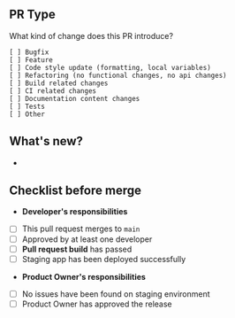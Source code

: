 
## PR Type

What kind of change does this PR introduce?

```
[ ] Bugfix
[ ] Feature
[ ] Code style update (formatting, local variables)
[ ] Refactoring (no functional changes, no api changes)
[ ] Build related changes
[ ] CI related changes
[ ] Documentation content changes
[ ] Tests
[ ] Other
```

## What's new?
-

## Checklist before merge

* **Developer's responsibilities**
* [ ] This pull request merges to `main`
* [ ] Approved by at least one developer
* [ ] **Pull request build** has passed
* [ ] Staging app has been deployed successfully

* **Product Owner's responsibilities**
* [ ] No issues have been found on staging environment
* [ ] Product Owner has approved the release